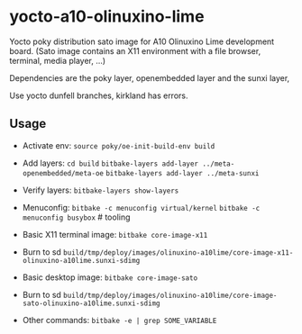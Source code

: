 # yocto-a10-olinuxino-lime

Yocto poky distribution sato image for A10 Olinuxino Lime development board. 
(Sato image contains an X11 environment with a file browser, terminal, media player, ...)

Dependencies are the poky layer, openembedded layer and the sunxi layer,

Use yocto dunfell branches, kirkland has errors.

## Usage

- Activate env:
`source poky/oe-init-build-env build`

- Add layers:
`cd build`
`bitbake-layers add-layer ../meta-openembedded/meta-oe`
`bitbake-layers add-layer ../meta-sunxi`

- Verify layers:
`bitbake-layers show-layers`

- Menuconfig:
`bitbake -c menuconfig virtual/kernel`
`bitbake -c menuconfig busybox` # tooling

- Basic X11 terminal image:
`bitbake core-image-x11`

- Burn to sd 
`build/tmp/deploy/images/olinuxino-a10lime/core-image-x11-olinuxino-a10lime.sunxi-sdimg`

- Basic desktop image:
`bitbake core-image-sato`

- Burn to sd 
`build/tmp/deploy/images/olinuxino-a10lime/core-image-sato-olinuxino-a10lime.sunxi-sdimg`

- Other commands:
`bitbake -e | grep SOME_VARIABLE`